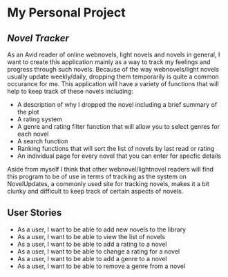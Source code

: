 # My Personal Project

## *Novel Tracker*

As an Avid reader of online webnovels, light novels and novels in general, 
 I want to create this application mainly as a way to track my feelings and progress
through such novels. Because of the way webnovels/light novels usually update
weekly/daily, dropping them temporarily is quite a common occurance for me.
 This application will have a variety of functions that will help to keep
track of these novels including:

- A description of why I dropped the novel including a brief summary of the plot
- A rating system 
- A genre and rating filter function that will allow you to select genres for each novel
- A search function 
- Ranking functions that will sort the list of novels by last read or rating
- An individual page for every novel that you can enter for specfic details

Aside from myself I think that other webnovel/lightnovel readers will find this
program to be of use in terms of tracking as the system on NovelUpdates,
a commonly used site for tracking novels, makes it a bit clunky and difficult to 
keep track of certain aspects of novels.

## User Stories ##

- As a user, I want to be able to add new novels to the library
- As a user, I want to be able to view the list of novels
- As a user, I want to be able to add a rating to a novel
- As a user, I want to be able to change a rating for a novel
- As a user, I want to be able to add a genre to a novel
- As a user, I want to be able to remove a genre from a novel